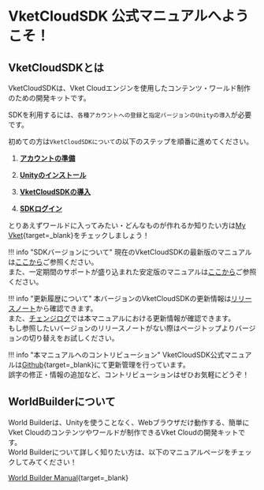 
# VketCloudSDK 公式マニュアルへようこそ！

## VketCloudSDKとは

VketCloudSDKは、Vket Cloudエンジンを使用したコンテンツ・ワールド制作のための開発キットです。  
  
SDKを利用するには、`各種アカウントへの登録`と`指定バージョンのUnityの導入`が必要です。  
  
初めての方は`VketCloudSDKについて`の以下のステップを順番に進めてください。

1. **[アカウントの準備](AboutVketCloudSDK/SetupAccount.md)**

2. **[Unityのインストール](AboutVketCloudSDK/OperatingEnvironment.md)**

3. **[VketCloudSDKの導入](AboutVketCloudSDK/SetupSDK_external.md)**

4. **[SDKログイン](AboutVketCloudSDK/LoginSDK.md)**

とりあえずワールドに入ってみたい・どんなものが作れるか知りたい方は[My Vket](https://vket.com/){target=_blank}をチェックしましょう！

!!! info "SDKバージョンについて"
    現在のVketCloudSDKの最新版のマニュアルは[ここから](https://vrhikky.github.io/VketCloudSDK_Documents/latest/index.html)ご参照ください。<br>
    また、一定期間のサポートが盛り込まれた安定版のマニュアルは[ここから](https://vrhikky.github.io/VketCloudSDK_Documents/stable/index.html)ご参照ください。

!!! info "更新履歴について"
    本バージョンのVketCloudSDKの更新情報は[リリースノート](releasenote/releasenote-13.4.md)から確認できます。<br>
    また、[チェンジログ](changelog/changelog-13.4.md)では本マニュアルにおける更新情報が確認できます。<br>
    もし参照したいバージョンのリリースノートがない際はページトップよりバージョンの切り替えをお試しください。

!!! info "本マニュアルへのコントリビューション"
    VketCloudSDK公式マニュアルは[Github](https://github.com/VRHIKKY/VketCloudSDK_Documents){target=_blank}にて更新管理を行っています。<br>
    誤字の修正・情報の追加など、コントリビューションはぜひお気軽にどうぞ！

## WorldBuilderについて

World Builderは、Unityを使うことなく、Webブラウザだけ動作する、簡単にVket Cloudのコンテンツやワールドが制作できるVket Cloudの開発キットです。<br>
World Builderについて詳しく知りたい方は、以下のマニュアルページをチェックしてみてください！

[World Builder Manual](https://vrhikky.github.io/SceneBuilder_Documents/latest/index.html){target=_blank}
